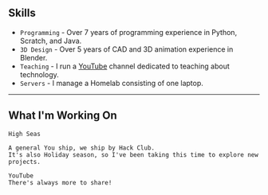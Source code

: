 ﻿---
hide:
  - navigation
  - toc
---

## Skills

* `Programming` - Over 7 years of programming experience in Python, Scratch, and Java.
* `3D Design` - Over 5 years of CAD and 3D animation experience in Blender.
* `Teaching` - I run a [YouTube](https://youtube.com/@3XAY) channel dedicated to teaching about technology.
* `Servers` - I manage a Homelab consisting of one laptop.

***

## What I'm Working On

    High Seas
    
	A general You ship, we ship by Hack Club.
	It's also Holiday season, so I've been taking this time to explore new projects.

	YouTube
	There's always more to share!